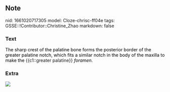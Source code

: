 ## Note
nid: 1661020717305
model: Cloze-chrisc-ff04e
tags: GSSE::!Contributor::Christine_Zhao
markdown: false

### Text
<div>
  <div>
    <div>
      <div>
        <font color="#000001">The sharp crest of the palatine bone
        forms the posterior border of the greater palatine notch,
        which fits a similar notch in the body of the maxilla to
        make the</font> {{c1::greater palatine}} <font color= 
        "#000001"><span style="font-style:
        italic;">foramen.</span></font>
      </div>
    </div>
  </div>
</div>

### Extra
<img src="Screen%20Shot%202021-08-01%20at%2010.41.37%20am.png">
